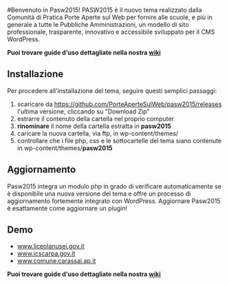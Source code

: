 #Benvenuto in Pasw2015!
PASW2015 è il nuovo tema realizzato dalla Comunità di Pratica Porte Aperte sul Web per fornire alle scuole, e più in generale a tutte le Pubbliche Amministrazioni, un modello di sito professionale, trasparente, innovativo e accessibile sviluppato per il CMS WordPress.

**Puoi trovare guide d'uso dettagliate nella nostra [wiki](https://github.com/PorteAperteSulWeb/pasw2015/wiki)**

## Installazione
Per procedere all'installazione del tema, seguire questi semplici passaggi:

1. scaricare da https://github.com/PorteAperteSulWeb/pasw2015/releases l'ultima versione, cliccando su "Download Zip"
2. estrarre il contenuto della cartella nel proprio computer
3. **rinominare** il nome della cartella estratta in **pasw2015**
4. caricare la nuova cartella, via ftp, in wp-content/themes/
5. controllare che i file php, css e le sottocartelle del tema siano contenute in wp-content/themes/**pasw2015**

## Aggiornamento
Pasw2015 integra un modulo php in grado di verificare automaticamente se è disponibile una nuova versione del tema e offre un processo di aggiornamento fortemente integrato con WordPress. Aggiornare Pasw2015 è esattamente come aggiornare un plugin!

## Demo

- www.liceolanusei.gov.it
- www.icscarpa.gov.it
- www.comune.carassai.ap.it

**Puoi trovare guide d'uso dettagliate nella nostra [wiki](https://github.com/PorteAperteSulWeb/pasw2015/wiki)**
